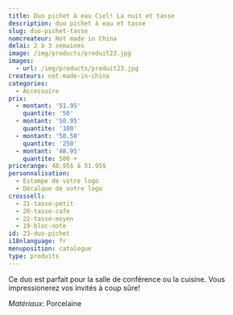 ```yaml
---
title: Duo pichet à eau Ciel! La nuit et tasse
description: duo pichet à eau et tasse
slug: duo-pichet-tasse
nomcreateur: Not made in China
delai: 2 à 3 semaines
image: /img/products/produit23.jpg
images:
  - url: /img/products/produit23.jpg
createurs: not-made-in-china
categories:
  - Accessoire
prix:
  - montant: '51.95'
    quantite: '50'
  - montant: '50.95'
    quantite: '100'
  - montant: '50.50'
    quantite: '250'
  - montant: '48.95'
    quantite: 500 +
pricerange: 48.95$ à 51.95$
personnalisation:
  - Estampe de votre logo
  - Décalque de votre logo
crosssell:
  - 21-tasse-petit
  - 20-tasse-cafe
  - 22-tasse-moyen
  - 19-bloc-note
id: 23-duo-pichet
i18nlanguage: fr
menuposition: catalogue
type: produits
---
```

Ce duo est parfait pour la salle de conférence ou la cuisine. Vous impressionerez vos invités à coup sûre!

_Matériaux_: Porcelaine

